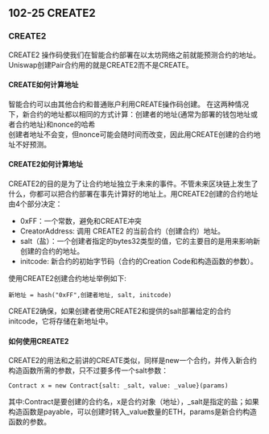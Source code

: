 ## 102-25 CREATE2

### CREATE2
CREATE2 操作码使我们在智能合约部署在以太坊网络之前就能预测合约的地址。Uniswap创建Pair合约用的就是CREATE2而不是CREATE。

#### CREATE如何计算地址
智能合约可以由其他合约和普通账户利用CREATE操作码创建。 在这两种情况下，新合约的地址都以相同的方式计算：创建者的地址(通常为部署的钱包地址或者合约地址)和nonce的哈希  
创建者地址不会变，但nonce可能会随时间而改变，因此用CREATE创建的合约地址不好预测。

#### CREATE2如何计算地址
CREATE2的目的是为了让合约地址独立于未来的事件。不管未来区块链上发生了什么，你都可以把合约部署在事先计算好的地址上。用CREATE2创建的合约地址由4个部分决定：
- 0xFF：一个常数，避免和CREATE冲突
- CreatorAddress: 调用 CREATE2 的当前合约（创建合约）地址。
- salt（盐）：一个创建者指定的bytes32类型的值，它的主要目的是用来影响新创建的合约的地址。
- initcode: 新合约的初始字节码（合约的Creation Code和构造函数的参数）。

使用CREATE2创建合约地址举例如下:
```solidity
新地址 = hash("0xFF",创建者地址, salt, initcode)
```
CREATE2确保，如果创建者使用CREATE2和提供的salt部署给定的合约initcode，它将存储在新地址中。

#### 如何使用CREATE2
CREATE2的用法和之前讲的CREATE类似，同样是new一个合约，并传入新合约构造函数所需的参数，只不过要多传一个salt参数：
```solidity
Contract x = new Contract{salt: _salt, value: _value}(params)
```
其中:Contract是要创建的合约名，x是合约对象（地址），_salt是指定的盐；如果构造函数是payable，可以创建时转入_value数量的ETH，params是新合约构造函数的参数。